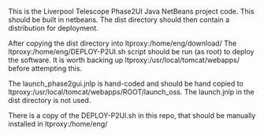 This is the Liverpool Telescope Phase2UI Java NetBeans project code.
This should be built in netbeans.
The dist directory should then contain a distribution for deployment.

After copying the dist directory into ltproxy:/home/eng/download/
The ltproxy:/home/eng/DEPLOY-P2UI.sh script should be run (as root) to deploy the software.
It is worth backing up ltproxy:/usr/local/tomcat/webapps/ before attempting this.

The launch_phase2gui.jnlp is hand-coded and should be hand copied to
ltproxy:/usr/local/tomcat/webapps/ROOT/launch_oss. The launch.jnlp in the dist directory is not used.

There is a copy of the DEPLOY-P2UI.sh in this repo, that should be manually installed in ltproxy:/home/eng/
